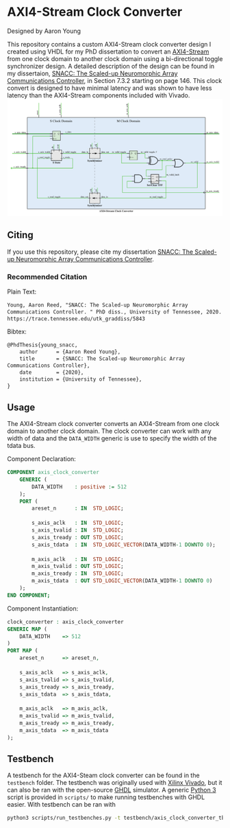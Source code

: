# AXI4-Stream Clock Converter
Designed by Aaron Young

This repository contains a custom AXI4-Stream clock converter design I created using VHDL for my PhD dissertation to convert an [AXI4-Stream](https://static.docs.arm.com/ihi0051/a/IHI0051A_amba4_axi4_stream_v1_0_protocol_spec.pdf) from one clock domain to another clock domain using a bi-directional toggle synchronizer design. A detailed description of the design can be found in my dissertaion, [SNACC: The Scaled-up Neuromorphic Array Communications Controller](https://trace.tennessee.edu/utk_graddiss/5843/), in Section 7.3.2 starting on page 146. This clock convert is designed to have minimal latency and was shown to have less latency than the AXI4-Stream components included with Vivado.
![clock converter](img/snacc-clock-converter.png)

## Citing

If you use this repository, please cite my dissertation [SNACC: The Scaled-up Neuromorphic Array Communications Controller](https://trace.tennessee.edu/utk_graddiss/5843/).

### Recommended Citation 

Plain Text:

    Young, Aaron Reed, "SNACC: The Scaled-up Neuromorphic Array Communications Controller. " PhD diss., University of Tennessee, 2020.
    https://trace.tennessee.edu/utk_graddiss/5843

Bibtex:

    @PhdThesis{young_snacc,
        author      = {Aaron Reed Young},
        title       = {SNACC: The Scaled-up Neuromorphic Array Communications Controller},
        date        = {2020},
        institution = {University of Tennessee},
    }

## Usage
The AXI4-Stream clock converter converts an AXI4-Stream from one clock domain to another clock domain. The clock converter can work with any width of data and the `DATA_WIDTH` generic is use to specify the width of the tdata bus.

Component Declaration:
```vhdl
COMPONENT axis_clock_converter
    GENERIC (
        DATA_WIDTH    : positive := 512
    );
    PORT (
        areset_n      : IN  STD_LOGIC;

        s_axis_aclk   : IN  STD_LOGIC;
        s_axis_tvalid : IN  STD_LOGIC;
        s_axis_tready : OUT STD_LOGIC;
        s_axis_tdata  : IN  STD_LOGIC_VECTOR(DATA_WIDTH-1 DOWNTO 0);

        m_axis_aclk   : IN  STD_LOGIC;
        m_axis_tvalid : OUT STD_LOGIC;
        m_axis_tready : IN  STD_LOGIC;
        m_axis_tdata  : OUT STD_LOGIC_VECTOR(DATA_WIDTH-1 DOWNTO 0)
    );
END COMPONENT;
```

Component Instantiation:
```vhdl
clock_converter : axis_clock_converter
GENERIC MAP (
    DATA_WIDTH    => 512
)
PORT MAP (
    areset_n      => areset_n,

    s_axis_aclk   => s_axis_aclk,
    s_axis_tvalid => s_axis_tvalid,
    s_axis_tready => s_axis_tready,
    s_axis_tdata  => s_axis_tdata,

    m_axis_aclk   => m_axis_aclk,
    m_axis_tvalid => m_axis_tvalid,
    m_axis_tready => m_axis_tready,
    m_axis_tdata  => m_axis_tdata
);
```

## Testbench
A testbench for the AXI4-Steam clock converter can be found in the `testbench` folder. The testbench was originally used with [Xilinx Vivado](https://www.xilinx.com/products/design-tools/vivado.html), but it can also be ran with the open-source [GHDL](http://ghdl.free.fr/) simulator. A generic [Python 3](https://www.python.org/) script is provided in `scripts/` to make running testbenches with GHDL easier. With testbench can be ran with 

```bash
python3 scripts/run_testbenches.py -t testbench/axis_clock_converter_tb.vhd
```
